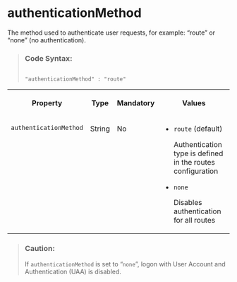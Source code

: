 <!-- loioff58bb02c16f4a0482e0acafa346e01b -->

# authenticationMethod

The method used to authenticate user requests, for example: “route” or “none” \(no authentication\).



> ### Code Syntax:  
> ```
>  
> "authenticationMethod" : "route"
> 
> ```


<table>
<tr>
<th valign="top">

Property



</th>
<th valign="top">

Type



</th>
<th valign="top">

Mandatory



</th>
<th valign="top">

Values



</th>
</tr>
<tr>
<td valign="top">

 `authenticationMethod` 



</td>
<td valign="top">

String



</td>
<td valign="top">

No



</td>
<td valign="top">

-   `route` \(default\)

    Authentication type is defined in the routes configuration

-   `none`

    Disables authentication for all routes




</td>
</tr>
</table>

> ### Caution:  
> If `authenticationMethod` is set to “`none`”, logon with User Account and Authentication \(UAA\) is disabled.

